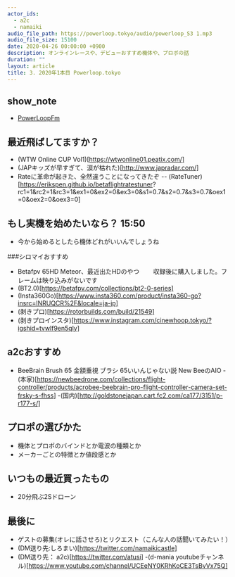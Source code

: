 ```yaml
---
actor_ids:
  - a2c
  - namaiki
audio_file_path: https://powerloop.tokyo/audio/powerloop_S3 1.mp3
audio_file_size: 15100
date: 2020-04-26 00:00:00 +0900
description: オンラインレースや、デビューおすすめ機体や、プロポの話
duration: ""
layout: article
title: 3. 2020年1本目 Powerloop.tokyo 
---
```


## show_note

- [PowerLoopFm](https://powerloop.tokyo)

## 最近飛ばしてますか？ 

- (WTW Online CUP Vol1)[https://wtwonline01.peatix.com/]
- (JAPキッズが早すぎて、涙が枯れた)[http://www.japradar.com/]
- Rateに革命が起きた、全然違うことになってきたぞ
-- (RateTuner)[https://erikspen.github.io/betaflightratestuner?
rc1=1&rc2=1&rc3=1&ex1=0&ex2=0&ex3=0&s1=0.7&s2=0.7&s3=0.7&oex1=0&oex2=0&oex3=0]

## もし実機を始めたいなら？ 15:50
- 今から始めるとしたら機体どれがいいんでしょうね

###シロマイおすすめ

- Betafpv 65HD Meteor、最近出たHDのやつ
　　収録後に購入しました。フレームは映り込みがないです
- (BT2.0)[https://betafpv.com/collections/bt2-0-series]
- (Insta360Go)[https://www.insta360.com/product/insta360-go?insrc=INRUQCR%2F&locale=ja-jp]
- (剥きプロ)[https://rotorbuilds.com/build/21549]
- (剥きプロインスタ)[https://www.instagram.com/cinewhoop.tokyo/?igshid=tvwlf9en5qly]

## a2cおすすめ

- BeeBrain Brush 65
金額重視
ブラシ 65いいんじゃない説
New BeeのAIO
-(本家)[https://newbeedrone.com/collections/flight-controller/products/acrobee-beebrain-pro-flight-controller-camera-set-frsky-s-fhss]
-(国内)[http://goldstonejapan.cart.fc2.com/ca177/3151/p-r177-s/]

## プロポの選びかた

- 機体とプロポのバインドとか電波の種類とか
- メーカーごとの特徴とか値段感とか

## いつもの最近買ったもの

- 20分飛ぶ2Sドローン

## 最後に

- ゲストの募集(オレに話させろ)とリクエスト（こんな人の話聞いてみたい！）
- (DM送り先:しろまい)[https://twitter.com/namaikicastle]
- (DM送り先： a2c)[https://twitter.com/atusi]
-(d-mania youtubeチャンネル)[https://www.youtube.com/channel/UCEeNY0KRhKoCE3TsBvVx75Q]


